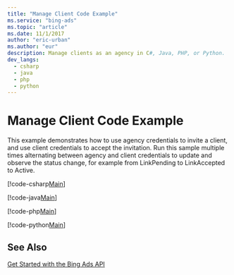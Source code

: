 ```yaml
---
title: "Manage Client Code Example"
ms.service: "bing-ads"
ms.topic: "article"
ms.date: 11/1/2017
author: "eric-urban"
ms.author: "eur"
description: Manage clients as an agency in C#, Java, PHP, or Python.
dev_langs:
  - csharp
  - java
  - php
  - python
---
```

# Manage Client Code Example
This example demonstrates how to use agency credentials to invite a client, and use client credentials to accept the invitation. Run this sample multiple times alternating between agency and client credentials to update and observe the status change, for example from LinkPending to LinkAccepted to Active. 

[!code-csharp[Main](../../BingAds-dotNet-SDK/examples/BingAdsExamples/BingAdsExamplesLibrary/v11/ManageClient.cs)]

[!code-java[Main](../../BingAds-Java-SDK/examples/BingAdsDesktopApp/src/main/java/com/microsoft/bingads/examples/v11/ManageClient.java)]

[!code-php[Main](../../BingAds-PHP-SDK/samples/V11/ManageClient.php)]

[!code-python[Main](../../BingAds-Python-SDK/examples/BingAdsPythonConsoleExamples/BingAdsPythonConsoleExamples/v11/manage_client.py)]

## See Also
[Get Started with the Bing Ads API](../guides/get-started.md)  
